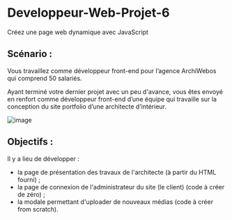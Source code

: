 # Developpeur-Web-Projet-6
Créez une page web dynamique avec JavaScript  


## Scénario :

Vous travaillez comme développeur front-end pour l’agence ArchiWebos qui comprend 50 salariés. 

Ayant terminé votre dernier projet avec un peu d'avance, vous êtes envoyé en renfort comme développeur front-end d’une équipe qui travaille sur la conception du site portfolio d’une architecte d’intérieur.

![image](https://github.com/sdav1208/Developpeur-Web-Projet-6/assets/124454571/76c53311-fb0d-4baf-b61d-d91b3bea80c4)

## Objectifs : 

Il y a lieu de développer :

 - la page de présentation des travaux de l'architecte (à partir du HTML fourni) ;
 - la page de connexion de l'administrateur du site (le client) (code à créer de zéro) ;
 - la modale permettant d'uploader de nouveaux médias (code à créer from scratch).
